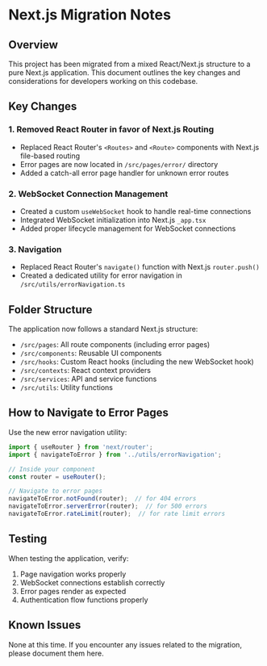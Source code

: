 # Next.js Migration Notes

## Overview
This project has been migrated from a mixed React/Next.js structure to a pure Next.js application. This document outlines the key changes and considerations for developers working on this codebase.

## Key Changes

### 1. Removed React Router in favor of Next.js Routing
- Replaced React Router's `<Routes>` and `<Route>` components with Next.js file-based routing
- Error pages are now located in `/src/pages/error/` directory
- Added a catch-all error page handler for unknown error routes

### 2. WebSocket Connection Management
- Created a custom `useWebSocket` hook to handle real-time connections
- Integrated WebSocket initialization into Next.js `_app.tsx`
- Added proper lifecycle management for WebSocket connections

### 3. Navigation
- Replaced React Router's `navigate()` function with Next.js `router.push()`
- Created a dedicated utility for error navigation in `/src/utils/errorNavigation.ts`

## Folder Structure
The application now follows a standard Next.js structure:
- `/src/pages`: All route components (including error pages)
- `/src/components`: Reusable UI components
- `/src/hooks`: Custom React hooks (including the new WebSocket hook)
- `/src/contexts`: React context providers
- `/src/services`: API and service functions
- `/src/utils`: Utility functions

## How to Navigate to Error Pages
Use the new error navigation utility:

```typescript
import { useRouter } from 'next/router';
import { navigateToError } from '../utils/errorNavigation';

// Inside your component
const router = useRouter();

// Navigate to error pages
navigateToError.notFound(router);  // for 404 errors
navigateToError.serverError(router);  // for 500 errors
navigateToError.rateLimit(router);  // for rate limit errors
```

## Testing
When testing the application, verify:
1. Page navigation works properly
2. WebSocket connections establish correctly
3. Error pages render as expected
4. Authentication flow functions properly

## Known Issues
None at this time. If you encounter any issues related to the migration, please document them here.